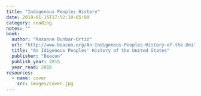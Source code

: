 ```yaml
---
title: "Indigenous Peoples History"
date: 2019-01-15T17:52:10-05:00
category: reading
notes: ""
book:
  author: "Roxanne Dunbar-Ortiz"
  url: "http://www.beacon.org/An-Indigenous-Peoples-History-of-the-United-States-P1164.aspx"
  title: "An Idigenous Peoples' History of the United States"
  publisher: "Beacon"
  publish_year: 2015
  year_read: 2018
resources:
  - name: cover
    src: images/cover.jpg
---
```


